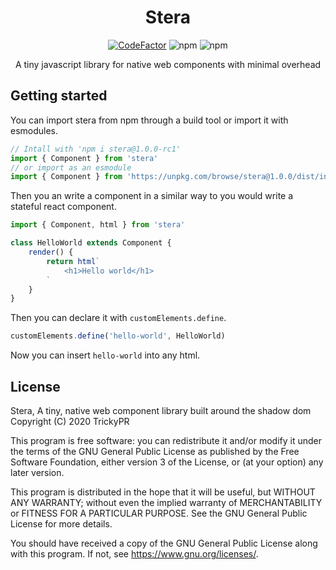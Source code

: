 <div align="center">

# Stera

[![CodeFactor](https://www.codefactor.io/repository/github/trickypr/stera/badge)](https://www.codefactor.io/repository/github/trickypr/stera)
![npm](https://img.shields.io/npm/v/stera)
![npm](https://img.shields.io/npm/dm/stera)

A tiny javascript library for native web components with minimal overhead
</div>

## Getting started
You can import stera from npm through a build tool or import it with esmodules.
```js
// Intall with 'npm i stera@1.0.0-rc1'
import { Component } from 'stera'
// or import as an esmodule
import { Component } from 'https://unpkg.com/browse/stera@1.0.0/dist/index.js'
```

Then you an write a component in a similar way to you would write a stateful react component.

```js
import { Component, html } from 'stera'

class HelloWorld extends Component {
	render() {
		return html`
			<h1>Hello world</h1>
		`
	}
}
```

Then you can declare it with `customElements.define`.
```js 
customElements.define('hello-world', HelloWorld)
```

Now you can insert `hello-world` into any html.

## License
Stera, A tiny, native web component library built around the shadow dom
Copyright (C) 2020  TrickyPR

This program is free software: you can redistribute it and/or modify
it under the terms of the GNU General Public License as published by
the Free Software Foundation, either version 3 of the License, or
(at your option) any later version.

This program is distributed in the hope that it will be useful,
but WITHOUT ANY WARRANTY; without even the implied warranty of
MERCHANTABILITY or FITNESS FOR A PARTICULAR PURPOSE.  See the
GNU General Public License for more details.

You should have received a copy of the GNU General Public License
along with this program.  If not, see <https://www.gnu.org/licenses/>.
